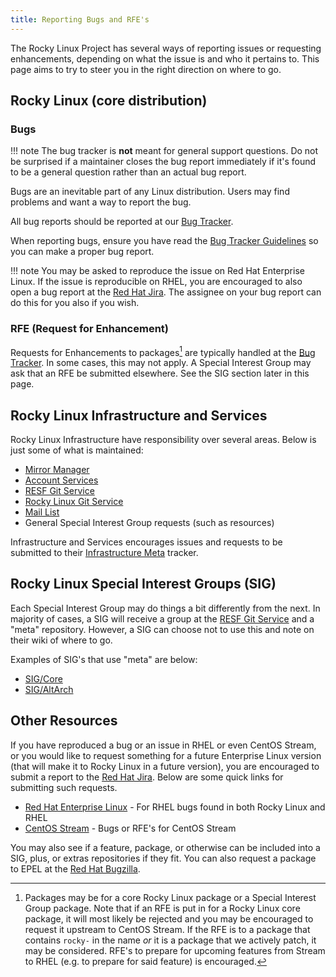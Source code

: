 ```yaml
---
title: Reporting Bugs and RFE's
---
```


The Rocky Linux Project has several ways of reporting issues or requesting enhancements, depending on what the issue is and who it pertains to. This page aims to try to steer you in the right direction on where to go.

## Rocky Linux (core distribution)

### Bugs

!!! note
    The bug tracker is **not** meant for general support questions. Do not be surprised if a maintainer closes the bug report immediately if it's found to be a general question rather than an actual bug report.

Bugs are an inevitable part of any Linux distribution. Users may find problems and want a way to report the bug.

All bug reports should be reported at our [Bug Tracker](https://bugs.rockylinux.org).

When reporting bugs, ensure you have read the [Bug Tracker Guidelines](../guidelines/bug_tracker_guidelines.md) so you can make a proper bug report.

!!! note
    You may be asked to reproduce the issue on Red Hat Enterprise Linux. If the issue is reproducible on RHEL, you are encouraged to also open a bug report at the [Red Hat Jira](https://issues.redhat.com). The assignee on your bug report can do this for you also if you wish.

### RFE (Request for Enhancement)

Requests for Enhancements to packages[^1] are typically handled at the [Bug Tracker](https://bugs.rockylinux.org). In some cases, this may not apply. A Special Interest Group may ask that an RFE be submitted elsewhere. See the SIG section later in this page.

## Rocky Linux Infrastructure and Services

Rocky Linux Infrastructure have responsibility over several areas. Below is just some of what is maintained:

* [Mirror Manager](https://mirrors.rockylinux.org)
* [Account Services](https://accounts.rockylinux.org)
* [RESF Git Service](https://git.resf.org)
* [Rocky Linux Git Service](https://git.rockylinux.org)
* [Mail List](https://lists.resf.org)
* General Special Interest Group requests (such as resources)

Infrastructure and Services encourages issues and requests to be submitted to their [Infrastructure Meta](https://git.resf.org/infrastructure/meta/issues) tracker.

## Rocky Linux Special Interest Groups (SIG)

Each Special Interest Group may do things a bit differently from the next. In majority of cases, a SIG will receive a group at the [RESF Git Service](https://git.resf.org) and a "meta" repository. However, a SIG can choose not to use this and note on their wiki of where to go.

Examples of SIG's that use "meta" are below:

* [SIG/Core](https://git.resf.org/sig_core/meta/issues)
* [SIG/AltArch](https://git.resf.org/sig_altarch/meta/issues)

## Other Resources

If you have reproduced a bug or an issue in RHEL or even CentOS Stream, or you would like to request something for a future Enterprise Linux version (that will make it to Rocky Linux in a future version), you are encouraged to submit a report to the [Red Hat Jira](https://issues.redhat.com). Below are some quick links for submitting such requests.

* [Red Hat Enterprise Linux](https://issues.redhat.com/projects/RHEL/issues/RHEL-2997?filter=allopenissues) - For RHEL bugs found in both Rocky Linux and RHEL
* [CentOS Stream](https://issues.redhat.com/projects/CS/issues/CS-1759?filter=allopenissues) - Bugs or RFE's for CentOS Stream

You may also see if a feature, package, or otherwise can be included into a SIG, plus, or extras repositories if they fit. You can also request a package to EPEL at the [Red Hat Bugzilla](https://bugzilla.redhat.com).

[^1]: Packages may be for a core Rocky Linux package or a Special Interest Group package. Note that if an RFE is put in for a Rocky Linux core package, it will most likely be rejected and you may be encouraged to request it upstream to CentOS Stream. If the RFE is to a package that contains `rocky-` in the name *or* it is a package that we actively patch, it may be considered. RFE's to prepare for upcoming features from Stream to RHEL (e.g. to prepare for said feature) is encouraged.
